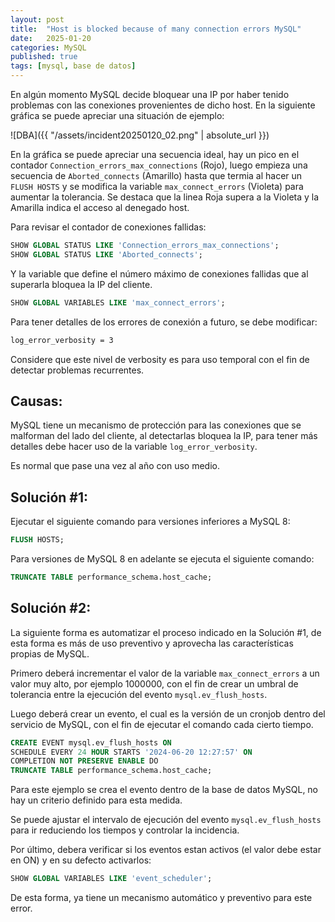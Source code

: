 ```yaml
---
layout: post
title:  "Host is blocked because of many connection errors MySQL"
date:   2025-01-20
categories: MySQL
published: true
tags: [mysql, base de datos]
---
```


En algún momento MySQL decide bloquear una IP por haber tenido problemas con las conexiones provenientes de dicho host. En la siguiente gráfica se puede apreciar una situación de ejemplo: 

![DBA]({{ "/assets/incident20250120_02.png" | absolute_url }})

En la gráfica se puede apreciar una secuencia ideal, hay un pico en el contador `Connection_errors_max_connections` (Rojo), luego empieza una secuencia de `Aborted_connects` (Amarillo) hasta que termia al hacer un `FLUSH HOSTS` y se modifica la variable `max_connect_errors` (Violeta) para aumentar la tolerancia. Se destaca que la linea Roja supera a la Violeta y la Amarilla indica el acceso al denegado host.

Para revisar el contador de conexiones fallidas:

```sql
SHOW GLOBAL STATUS LIKE 'Connection_errors_max_connections';
SHOW GLOBAL STATUS LIKE 'Aborted_connects';
```

Y la variable que define el número máximo de conexiones fallidas que al superarla bloquea la IP del cliente.

```sql
SHOW GLOBAL VARIABLES LIKE 'max_connect_errors';
```

Para tener detalles de los errores de conexión a futuro, se debe modificar:

```bash
log_error_verbosity = 3
```

Considere que este nivel de verbosity es para uso temporal con el fin de detectar problemas recurrentes.

## Causas:

MySQL tiene un mecanismo de protección para las conexiones que se malforman del lado del cliente, al detectarlas bloquea la IP, para tener más detalles debe hacer uso de la variable `log_error_verbosity`.

Es normal que pase una vez al año con uso medio.

## Solución #1:

Ejecutar el siguiente comando para versiones inferiores a MySQL 8:

```sql
FLUSH HOSTS;
```

Para versiones de MySQL 8 en adelante se ejecuta el siguiente comando:

```sql
TRUNCATE TABLE performance_schema.host_cache;
```

## Solución #2:

La siguiente forma es automatizar el proceso indicado en la Solución #1, de esta forma es más de uso preventivo y aprovecha las características propias de MySQL.

Primero deberá incrementar el valor de la variable `max_connect_errors` a un valor muy alto, por ejemplo 1000000, con el fin de crear un umbral de tolerancia entre la ejecución del evento `mysql.ev_flush_hosts`.

Luego deberá crear un evento, el cual es la versión de un cronjob dentro del servicio de MySQL, con el fin de ejecutar el comando cada cierto tiempo.

```sql
CREATE EVENT mysql.ev_flush_hosts ON
SCHEDULE EVERY 24 HOUR STARTS '2024-06-20 12:27:57' ON
COMPLETION NOT PRESERVE ENABLE DO
TRUNCATE TABLE performance_schema.host_cache;
```

Para este ejemplo se crea el evento dentro de la base de datos MySQL, no hay un criterio definido para esta medida.

Se puede ajustar el intervalo de ejecución del evento `mysql.ev_flush_hosts` para ir reduciendo los tiempos y controlar la incidencia.

Por último, debera verificar si los eventos estan activos (el valor debe estar en ON) y en su defecto activarlos:

```sql
SHOW GLOBAL VARIABLES LIKE 'event_scheduler';
```

De esta forma, ya tiene un mecanismo automático y preventivo para este error.
